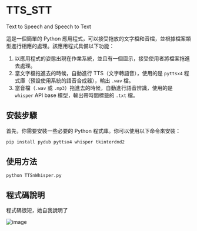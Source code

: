 # TTS_STT
Text to Speech and Speech to  Text

這是一個簡單的 Python 應用程式，可以接受拖放的文字檔和音檔，並根據檔案類型進行相應的處理。該應用程式具備以下功能：

1. 以應用程式的姿態出現在作業系統，並且有一個圖示，接受使用者將檔案拖進去處理。
2. 當文字檔拖進去的時候，自動進行 TTS（文字轉語音），使用的是 `pyttsx4` 程式庫（預設使用系統的語音合成器），輸出 `.wav` 檔。
3. 當音檔（`.wav` 或 `.mp3`）拖進去的時候，自動進行語音辨識，使用的是 `whisper` API base 模型，輸出帶時間標籤的 `.txt` 檔。

## 安裝步驟

首先，你需要安裝一些必要的 Python 程式庫。你可以使用以下命令來安裝：

```bash
pip install pydub pyttsx4 whisper tkinterdnd2
```

## 使用方法
```
python TTSnWhisper.py
```

## 程式碼說明
程式碼很短，她自我說明了  


![image](https://github.com/user-attachments/assets/10c19430-8fe8-42ce-a3be-e5de4554091c)
